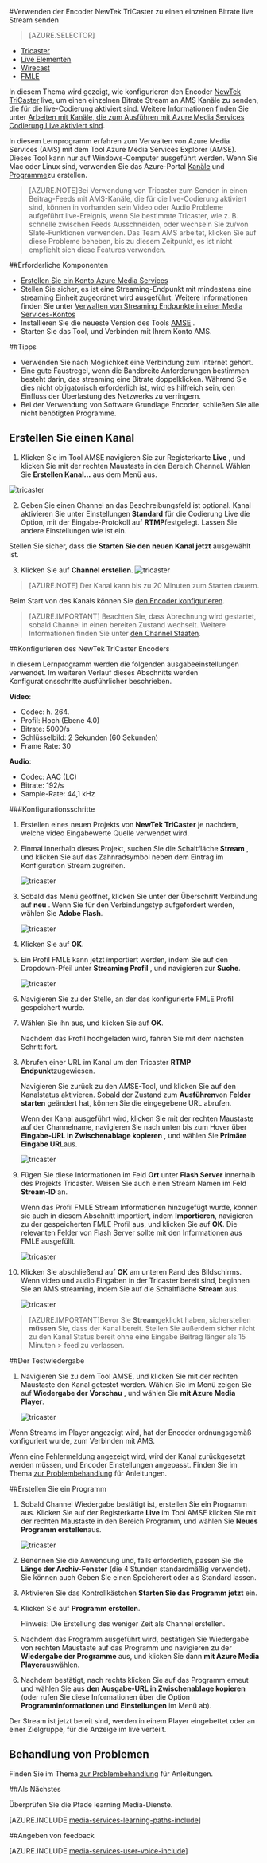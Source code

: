 <properties 
    pageTitle="Konfigurieren den Encoder NewTek TriCaster zum Senden eines einzelnen Bitrate live Streams | Microsoft Azure" 
    description="In diesem Thema wird gezeigt, wie konfigurieren den Encoder Tricaster live, um einen einzelnen Bitrate Stream an AMS Kanäle zu senden, die für die live-Codierung aktiviert sind." 
    services="media-services" 
    documentationCenter="" 
    authors="cenkdin" 
    manager="erikre" 
    editor=""/>

<tags 
    ms.service="media-services" 
    ms.workload="media" 
    ms.tgt_pltfrm="na" 
    ms.devlang="ne" 
    ms.topic="article" 
    ms.date="10/12/2016" 
    ms.author="juliako;cenkd;anilmur"/>

#<a name="use-the-newtek-tricaster-encoder-to-send-a-single-bitrate-live-stream"></a>Verwenden der Encoder NewTek TriCaster zu einen einzelnen Bitrate live Stream senden

> [AZURE.SELECTOR]
- [Tricaster](media-services-configure-tricaster-live-encoder.md)
- [Live Elementen](media-services-configure-elemental-live-encoder.md)
- [Wirecast](media-services-configure-wirecast-live-encoder.md)
- [FMLE](media-services-configure-fmle-live-encoder.md)

In diesem Thema wird gezeigt, wie konfigurieren den Encoder [NewTek TriCaster](http://newtek.com/products/tricaster-40.html) live, um einen einzelnen Bitrate Stream an AMS Kanäle zu senden, die für die live-Codierung aktiviert sind. Weitere Informationen finden Sie unter [Arbeiten mit Kanäle, die zum Ausführen mit Azure Media Services Codierung Live aktiviert sind](media-services-manage-live-encoder-enabled-channels.md).

In diesem Lernprogramm erfahren zum Verwalten von Azure Media Services (AMS) mit dem Tool Azure Media Services Explorer (AMSE). Dieses Tool kann nur auf Windows-Computer ausgeführt werden. Wenn Sie Mac oder Linux sind, verwenden Sie das Azure-Portal [Kanäle](media-services-portal-creating-live-encoder-enabled-channel.md#create-a-channel) und [Programme](media-services-portal-creating-live-encoder-enabled-channel.md#create-and-manage-a-program)zu erstellen.

>[AZURE.NOTE]Bei Verwendung von Tricaster zum Senden in einen Beitrag-Feeds mit AMS-Kanäle, die für die live-Codierung aktiviert sind, können in vorhanden sein Video oder Audio Probleme aufgeführt live-Ereignis, wenn Sie bestimmte Tricaster, wie z. B. schnelle zwischen Feeds Ausschneiden, oder wechseln Sie zu/von Slate-Funktionen verwenden. Das Team AMS arbeitet, klicken Sie auf diese Probleme beheben, bis zu diesem Zeitpunkt, es ist nicht empfiehlt sich diese Features verwenden.


##<a name="prerequisites"></a>Erforderliche Komponenten

- [Erstellen Sie ein Konto Azure Media Services](media-services-portal-create-account.md)
- Stellen Sie sicher, es ist eine Streaming-Endpunkt mit mindestens eine streaming Einheit zugeordnet wird ausgeführt. Weitere Informationen finden Sie unter [Verwalten von Streaming Endpunkte in einer Media Services-Kontos](media-services-portal-manage-streaming-endpoints.md)
- Installieren Sie die neueste Version des Tools [AMSE](https://github.com/Azure/Azure-Media-Services-Explorer) .
- Starten Sie das Tool, und Verbinden mit Ihrem Konto AMS.

##<a name="tips"></a>Tipps

- Verwenden Sie nach Möglichkeit eine Verbindung zum Internet gehört.
- Eine gute Faustregel, wenn die Bandbreite Anforderungen bestimmen besteht darin, das streaming eine Bitrate doppelklicken. Während Sie dies nicht obligatorisch erforderlich ist, wird es hilfreich sein, den Einfluss der Überlastung des Netzwerks zu verringern.
- Bei der Verwendung von Software Grundlage Encoder, schließen Sie alle nicht benötigten Programme.

## <a name="create-a-channel"></a>Erstellen Sie einen Kanal

1.  Klicken Sie im Tool AMSE navigieren Sie zur Registerkarte **Live** , und klicken Sie mit der rechten Maustaste in den Bereich Channel. Wählen Sie **Erstellen Kanal...** aus dem Menü aus.

![tricaster](./media/media-services-tricaster-live-encoder/media-services-tricaster1.png)

2. Geben Sie einen Channel an das Beschreibungsfeld ist optional. Kanal aktivieren Sie unter Einstellungen **Standard** für die Codierung Live die Option, mit der Eingabe-Protokoll auf **RTMP**festgelegt. Lassen Sie andere Einstellungen wie ist ein.


Stellen Sie sicher, dass die **Starten Sie den neuen Kanal jetzt** ausgewählt ist.

3. Klicken Sie auf **Channel erstellen**.
![tricaster](./media/media-services-tricaster-live-encoder/media-services-tricaster2.png)

>[AZURE.NOTE] Der Kanal kann bis zu 20 Minuten zum Starten dauern.


Beim Start von des Kanals können Sie [den Encoder konfigurieren](media-services-configure-tricaster-live-encoder.md#configure_tricaster_rtmp).

>[AZURE.IMPORTANT] Beachten Sie, dass Abrechnung wird gestartet, sobald Channel in einen bereiten Zustand wechselt. Weitere Informationen finden Sie unter [den Channel Staaten](media-services-manage-live-encoder-enabled-channels.md#states).

##<a id=configure_tricaster_rtmp></a>Konfigurieren des NewTek TriCaster Encoders

In diesem Lernprogramm werden die folgenden ausgabeeinstellungen verwendet. Im weiteren Verlauf dieses Abschnitts werden Konfigurationsschritte ausführlicher beschrieben. 

**Video**:
 
- Codec: h. 264. 
- Profil: Hoch (Ebene 4.0) 
- Bitrate: 5000/s 
- Schlüsselbild: 2 Sekunden (60 Sekunden) 
- Frame Rate: 30
 
**Audio**:

- Codec: AAC (LC) 
- Bitrate: 192/s 
- Sample-Rate: 44,1 kHz


###<a name="configuration-steps"></a>Konfigurationsschritte

1. Erstellen eines neuen Projekts von **NewTek TriCaster** je nachdem, welche video Eingabewerte Quelle verwendet wird. 
2. Einmal innerhalb dieses Projekt, suchen Sie die Schaltfläche **Stream** , und klicken Sie auf das Zahnradsymbol neben dem Eintrag im Konfiguration Stream zugreifen.

    ![tricaster](./media/media-services-tricaster-live-encoder/media-services-tricaster3.png)
3. Sobald das Menü geöffnet, klicken Sie unter der Überschrift Verbindung auf **neu** . Wenn Sie für den Verbindungstyp aufgefordert werden, wählen Sie **Adobe Flash**.

    ![tricaster](./media/media-services-tricaster-live-encoder/media-services-tricaster4.png)

4. Klicken Sie auf **OK**.

5. Ein Profil FMLE kann jetzt importiert werden, indem Sie auf den Dropdown-Pfeil unter **Streaming Profil** , und navigieren zur **Suche**.

    ![tricaster](./media/media-services-tricaster-live-encoder/media-services-tricaster5.png)

6. Navigieren Sie zu der Stelle, an der das konfigurierte FMLE Profil gespeichert wurde.
7. Wählen Sie ihn aus, und klicken Sie auf **OK**.

    Nachdem das Profil hochgeladen wird, fahren Sie mit dem nächsten Schritt fort.

6. Abrufen einer URL im Kanal um den Tricaster **RTMP Endpunkt**zugewiesen.
    
    Navigieren Sie zurück zu den AMSE-Tool, und klicken Sie auf den Kanalstatus aktivieren. Sobald der Zustand zum **Ausführen**von **Felder starten** geändert hat, können Sie die eingegebene URL abrufen.
      
    Wenn der Kanal ausgeführt wird, klicken Sie mit der rechten Maustaste auf der Channelname, navigieren Sie nach unten bis zum Hover über **Eingabe-URL in Zwischenablage kopieren** , und wählen Sie **Primäre Eingabe URL**aus.  
    
    ![tricaster](./media/media-services-tricaster-live-encoder/media-services-tricaster6.png)

7. Fügen Sie diese Informationen im Feld **Ort** unter **Flash Server** innerhalb des Projekts Tricaster. Weisen Sie auch einen Stream Namen im Feld **Stream-ID** an. 

    Wenn das Profil FMLE Stream Informationen hinzugefügt wurde, können sie auch in diesem Abschnitt importiert, indem **Importieren**, navigieren zu der gespeicherten FMLE Profil aus, und klicken Sie auf **OK**. Die relevanten Felder von Flash Server sollte mit den Informationen aus FMLE ausgefüllt.

    ![tricaster](./media/media-services-tricaster-live-encoder/media-services-tricaster7.png)

9. Klicken Sie abschließend auf **OK** am unteren Rand des Bildschirms. Wenn video und audio Eingaben in der Tricaster bereit sind, beginnen Sie an AMS streaming, indem Sie auf die Schaltfläche **Stream** aus.

    ![tricaster](./media/media-services-tricaster-live-encoder/media-services-tricaster11.png)

>[AZURE.IMPORTANT]Bevor Sie **Stream**geklickt haben, sicherstellen **müssen** Sie, dass der Kanal bereit. 
>Stellen Sie außerdem sicher nicht zu den Kanal Status bereit ohne eine Eingabe Beitrag länger als 15 Minuten > feed zu verlassen. 

##<a name="test-playback"></a>Der Testwiedergabe
  
1. Navigieren Sie zu dem Tool AMSE, und klicken Sie mit der rechten Maustaste den Kanal getestet werden. Wählen Sie im Menü zeigen Sie auf **Wiedergabe der Vorschau** , und wählen Sie **mit Azure Media Player**.  

    ![tricaster](./media/media-services-tricaster-live-encoder/media-services-tricaster8.png)

Wenn Streams im Player angezeigt wird, hat der Encoder ordnungsgemäß konfiguriert wurde, zum Verbinden mit AMS. 

Wenn eine Fehlermeldung angezeigt wird, wird der Kanal zurückgesetzt werden müssen, und Encoder Einstellungen angepasst. Finden Sie im Thema [zur Problembehandlung](media-services-troubleshooting-live-streaming.md) für Anleitungen.  

##<a name="create-a-program"></a>Erstellen Sie ein Programm

1. Sobald Channel Wiedergabe bestätigt ist, erstellen Sie ein Programm aus. Klicken Sie auf der Registerkarte **Live** im Tool AMSE klicken Sie mit der rechten Maustaste in den Bereich Programm, und wählen Sie **Neues Programm erstellen**aus.  

    ![tricaster](./media/media-services-tricaster-live-encoder/media-services-tricaster9.png)

2. Benennen Sie die Anwendung und, falls erforderlich, passen Sie die **Länge der Archiv-Fenster** (die 4 Stunden standardmäßig verwendet). Sie können auch Geben Sie einen Speicherort oder als Standard lassen.  
3. Aktivieren Sie das Kontrollkästchen **Starten Sie das Programm jetzt** ein.
4. Klicken Sie auf **Programm erstellen**.  
  
    Hinweis: Die Erstellung des weniger Zeit als Channel erstellen.    
 
5. Nachdem das Programm ausgeführt wird, bestätigen Sie Wiedergabe von rechten Maustaste auf das Programm und navigieren zu der **Wiedergabe der Programme** aus, und klicken Sie dann **mit Azure Media Player**auswählen.  
6. Nachdem bestätigt, nach rechts klicken Sie auf das Programm erneut und wählen Sie aus **den Ausgabe-URL in Zwischenablage kopieren** (oder rufen Sie diese Informationen über die Option **Programminformationen und Einstellungen** im Menü ab). 

Der Stream ist jetzt bereit sind, werden in einem Player eingebettet oder an einer Zielgruppe, für die Anzeige im live verteilt.  


## <a name="troubleshooting"></a>Behandlung von Problemen

Finden Sie im Thema [zur Problembehandlung](media-services-troubleshooting-live-streaming.md) für Anleitungen. 


##<a name="next-step"></a>Als Nächstes

Überprüfen Sie die Pfade learning Media-Dienste.

[AZURE.INCLUDE [media-services-learning-paths-include](../../includes/media-services-learning-paths-include.md)]

##<a name="provide-feedback"></a>Angeben von feedback

[AZURE.INCLUDE [media-services-user-voice-include](../../includes/media-services-user-voice-include.md)]
